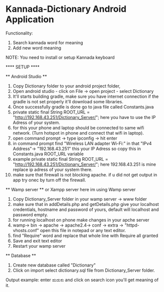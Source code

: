 # Kannada-Dictionary Android Application

Functionality:

1. Search kannada word for meaning
2. Add new word meaning 

NOTE: You need to install or setup Kannada keyboard

**** SETUP ****

** Android Studio **
1. Copy Dictionary folder to your android project folder, 
2. Open android studio - click on File -> open project - select Dictionary 
3. It'll starts building gradle, make sure you have internet connection if the gradle is not set properly it'll download some libraries.
4. Once successfully gradle is done go to java file called Constants.java
5. private static final String ROOT_URL = "http://192.168.43.251/Dictionary_Server/"; here you have to use the IP Adress of your system.
6. for this your phone and laptop should be connected to same wifi network. (Turn hotspot in phone and connect that wifi in laptop).
7. open command prompt -> type ipconfig -> hit enter
8. in command prompt find "Wireless LAN adapter Wi-Fi:" in that  "IPv4 Address"-> "192.168.43.251" this your IP Adress so copy this in Constants.java ROOT_URL variable
9. example private static final String ROOT_URL = "http://192.168.43.251/Dictionary_Server/"; here 192.168.43.251 is mine replace ip adress of your system there.
10. make sure that firewall is not blocking apache. if u did not get output in app try onec by turn off the firewall.

** Wamp server ** or Xampp server here im using Wamp server
1. Copy Dictionary_Server folder in your wamp server -> www folder
2. make sure that in addDetails.php and getDetails.php give your localhost credentials, hostname and password of yours, default will localhost and password empty.
3. for running localhost on phone make changes in your apche server
4. wamp-> bin -> apache -> apache2.4-> conf -> extra -> "httpd-vhosts.conf" open this file in notepad or any text editor.
5. find "Require" word and replace that whole line with Require all granted
6. Save and exit text editor
7. Restart your wamp server
		
** Database **
1. Create new database called "Dictionary"
2. Click on import select dictionary.sql file from Dictionary_Server folder. 

Output example: enter ಹುಡುಕು and click on search icon you'll get meaning of it.
	
